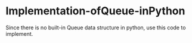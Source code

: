 # Implementation-ofQueue-inPython

Since there is no built-in Queue data structure in python, use this code to implement.

